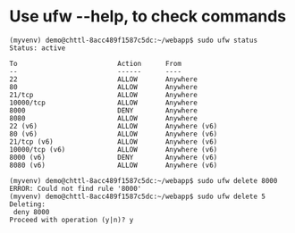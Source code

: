 

# Use ufw --help, to check commands

    (myvenv) demo@chttl-8acc489f1587c5dc:~/webapp$ sudo ufw status
    Status: active
    
    To                         Action      From
    --                         ------      ----
    22                         ALLOW       Anywhere
    80                         ALLOW       Anywhere
    21/tcp                     ALLOW       Anywhere
    10000/tcp                  ALLOW       Anywhere
    8000                       DENY        Anywhere
    8080                       ALLOW       Anywhere
    22 (v6)                    ALLOW       Anywhere (v6)
    80 (v6)                    ALLOW       Anywhere (v6)
    21/tcp (v6)                ALLOW       Anywhere (v6)
    10000/tcp (v6)             ALLOW       Anywhere (v6)
    8000 (v6)                  DENY        Anywhere (v6)
    8080 (v6)                  ALLOW       Anywhere (v6)
    
    (myvenv) demo@chttl-8acc489f1587c5dc:~/webapp$ sudo ufw delete 8000
    ERROR: Could not find rule '8000'
    (myvenv) demo@chttl-8acc489f1587c5dc:~/webapp$ sudo ufw delete 5
    Deleting:
     deny 8000
    Proceed with operation (y|n)? y
